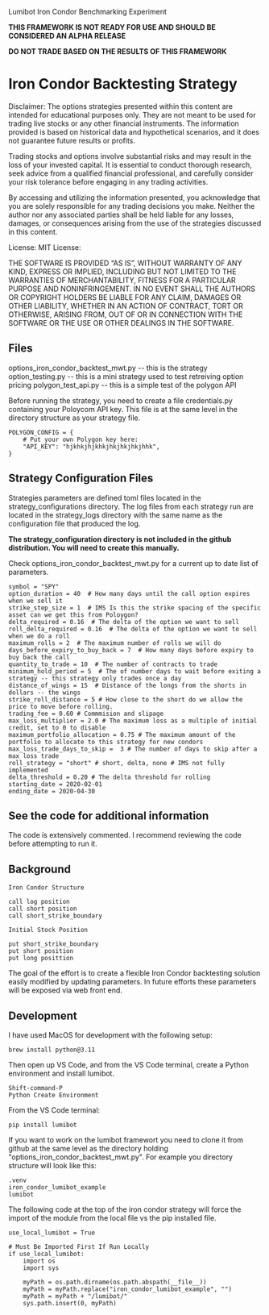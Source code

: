 Lumibot Iron Condor Benchmarking Experiment

**THIS FRAMEWORK IS NOT READY FOR USE AND SHOULD BE CONSIDERED AN ALPHA RELEASE**

**DO NOT TRADE BASED ON THE RESULTS OF THIS FRAMEWORK**

# Iron Condor Backtesting Strategy

Disclaimer: The options strategies presented within this content are intended for educational purposes only. They are not meant to be used for trading live stocks or any other financial instruments. The information provided is based on historical data and hypothetical scenarios, and it does not guarantee future results or profits.

Trading stocks and options involve substantial risks and may result in the loss of your invested capital. It is essential to conduct thorough research, seek advice from a qualified financial professional, and carefully consider your risk tolerance before engaging in any trading activities.

By accessing and utilizing the information presented, you acknowledge that you are solely responsible for any trading decisions you make. Neither the author nor any associated parties shall be held liable for any losses, damages, or consequences arising from the use of the strategies discussed in this content.

License: MIT License:

THE SOFTWARE IS PROVIDED “AS IS”, WITHOUT WARRANTY OF ANY KIND, EXPRESS OR IMPLIED, INCLUDING BUT NOT LIMITED TO THE WARRANTIES OF MERCHANTABILITY, FITNESS FOR A PARTICULAR PURPOSE AND NONINFRINGEMENT. IN NO EVENT SHALL THE AUTHORS OR COPYRIGHT HOLDERS BE LIABLE FOR ANY CLAIM, DAMAGES OR OTHER LIABILITY, WHETHER IN AN ACTION OF CONTRACT, TORT OR OTHERWISE, ARISING FROM, OUT OF OR IN CONNECTION WITH THE SOFTWARE OR THE USE OR OTHER DEALINGS IN THE SOFTWARE.

## Files

options_iron_condor_backtest_mwt.py -- this is the strategy
option_testing.py -- this is a mini strategy used to test retreiving option pricing
polygon_test_api.py -- this is a simple test of the polygon API


Before running the strategy, you need to create a file credentials.py containing your Poloycom API key. This
file is at the same level in the directory structure as your strategy file.

```
POLYGON_CONFIG = {
    # Put your own Polygon key here:
    "API_KEY": "hjkhkjhjkhkjhkjhkjhkjhhk",
}
```



## Strategy Configuration Files

Strategies parameters are defined toml files located in the strategy_configurations directory. The log files
from each strategy run are located in the strategy_logs directory with the same name as the 
configuration file that produced the log.

**The strategy_configuration directory is not included in the github distribution.   You will need to
create this manually.**

Check options_iron_condor_backtest_mwt.py for a current up to date list of parameters.

```
symbol = "SPY"
option_duration = 40  # How many days until the call option expires when we sell it
strike_step_size = 1  # IMS Is this the strike spacing of the specific asset can we get this from Poloygon?
delta_required = 0.16  # The delta of the option we want to sell
roll_delta_required = 0.16  # The delta of the option we want to sell when we do a roll
maximum_rolls = 2  # The maximum number of rolls we will do
days_before_expiry_to_buy_back = 7  # How many days before expiry to buy back the call
quantity_to_trade = 10  # The number of contracts to trade
minimum_hold_period = 5  # The of number days to wait before exiting a strategy -- this strategy only trades once a day
distance_of_wings = 15  # Distance of the longs from the shorts in dollars -- the wings
strike_roll_distance = 5 # How close to the short do we allow the price to move before rolling.
trading_fee = 0.60 # Commmision and slipage
max_loss_multiplier = 2.0 # The maximum loss as a multiple of initial credit, set to 0 to disable
maximum_portfolio_allocation = 0.75 # The maximum amount of the portfolio to allocate to this strategy for new condors
max_loss_trade_days_to_skip =  3 # The number of days to skip after a max loss trade
roll_strategy = "short" # short, delta, none # IMS not fully implemented
delta_threshold = 0.20 # The delta threshold for rolling
starting_date = 2020-02-01
ending_date = 2020-04-30
```

## See the code for additional information

The code is extensively commented.  I recommend reviewing the code before attempting to run it.

## Background

    Iron Condor Structure
    
    call log position
    call short position
    call short_strike_boundary
    
    Initial Stock Position
    
    put short_strike_boundary
    put short position
    put long posittion


The goal of the effort is to create a flexible Iron Condor backtesting solution easily modified by updating
parameters.   In future efforts these parameters will be exposed via web front end.

## Development

I have used MacOS for development with the following setup:

```
brew install python@3.11
```

Then open up VS Code, and from the VS Code terminal, create a Python environment and install lumibot.

```
Shift-command-P
Python Create Environment
```

From the VS Code terminal:

```
pip install lumibot
```

If you want to work on the lumibot framewort you need to clone it from github at the same level as the directory 
holding "options_iron_condor_backtest_mwt.py".  For example you directory structure will look like this:

```
.venv
iron_condor_lumibot_example
lumibot
```

The following code at the top of the iron condor strategy will force the import of the module from the
local file vs the pip installed file.

```
use_local_lumibot = True

# Must Be Imported First If Run Locally
if use_local_lumibot:
    import os
    import sys

    myPath = os.path.dirname(os.path.abspath(__file__))
    myPath = myPath.replace("iron_condor_lumibot_example", "")
    myPath = myPath + "/lumibot/"
    sys.path.insert(0, myPath)
```


